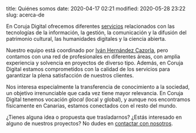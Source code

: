 title: Quiénes somos
date: 2020-04-17 02:21
modified: 2020-05-28 23:22
slug: acerca-de

En Coruja Digital ofrecemos diferentes [servicios](/servicios.html) relacionados con las tecnologías de la información, la gestión, la comunicación y la difusión del patrimonio cultural, las humanidades digitales y la ciencia abierta.

Nuestro equipo está coordinado por [Iván Hernández Cazorla](https://ivanhercaz.com), pero contamos con una red de profesionales en diferentes áreas, con amplia experiencia y solvencia en proyectos de diverso tipo. Además, en Coruja Digital estamos comprometidos con la calidad de los servicios para garantizar la plena satisfacción de nuestros clientes.

Nos interesa especialmente la transferencia de conocimiento a la sociedad, un objetivo irrenunciable que cada vez tiene mayor relevancia. En Coruja Digital tenemos vocación *glocal* (local y global), y aunque nos encontramos físicamente en Canarias, estamos conectados con el resto del mundo. 

¿Tienes alguna idea o propuesta que trasladarnos? ¿Estás interesado en alguno de nuestros proyectos? No dudes en [contactar con nosotros](/contactar.html).
